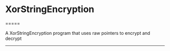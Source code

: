 # XorStringEncryption

=====

A XorStringEncryption program that uses raw pointers to encrypt and decrypt

----


